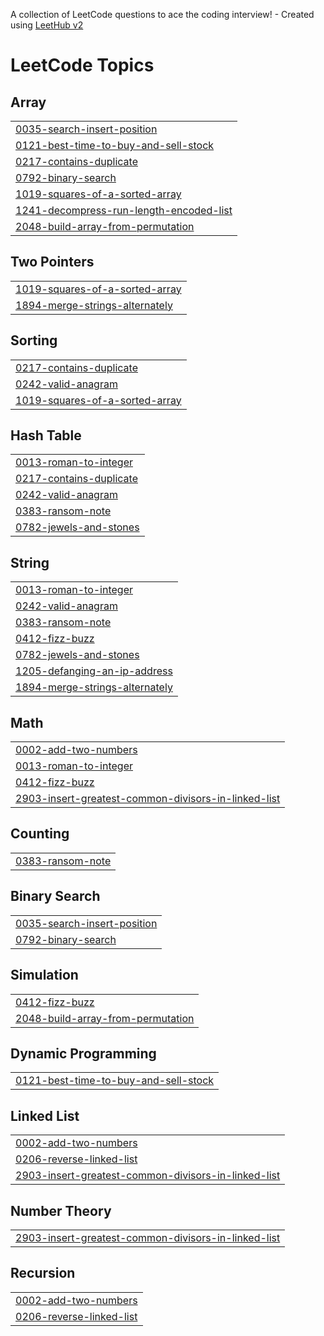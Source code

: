 A collection of LeetCode questions to ace the coding interview! - Created using [LeetHub v2](https://github.com/arunbhardwaj/LeetHub-2.0)
<!---LeetCode Topics Start-->
# LeetCode Topics
## Array
|  |
| ------- |
| [0035-search-insert-position](https://github.com/ADI-0519/Leetcode/tree/master/0035-search-insert-position) |
| [0121-best-time-to-buy-and-sell-stock](https://github.com/ADI-0519/Leetcode/tree/master/0121-best-time-to-buy-and-sell-stock) |
| [0217-contains-duplicate](https://github.com/ADI-0519/Leetcode/tree/master/0217-contains-duplicate) |
| [0792-binary-search](https://github.com/ADI-0519/Leetcode/tree/master/0792-binary-search) |
| [1019-squares-of-a-sorted-array](https://github.com/ADI-0519/Leetcode/tree/master/1019-squares-of-a-sorted-array) |
| [1241-decompress-run-length-encoded-list](https://github.com/ADI-0519/Leetcode/tree/master/1241-decompress-run-length-encoded-list) |
| [2048-build-array-from-permutation](https://github.com/ADI-0519/Leetcode/tree/master/2048-build-array-from-permutation) |
## Two Pointers
|  |
| ------- |
| [1019-squares-of-a-sorted-array](https://github.com/ADI-0519/Leetcode/tree/master/1019-squares-of-a-sorted-array) |
| [1894-merge-strings-alternately](https://github.com/ADI-0519/Leetcode/tree/master/1894-merge-strings-alternately) |
## Sorting
|  |
| ------- |
| [0217-contains-duplicate](https://github.com/ADI-0519/Leetcode/tree/master/0217-contains-duplicate) |
| [0242-valid-anagram](https://github.com/ADI-0519/Leetcode/tree/master/0242-valid-anagram) |
| [1019-squares-of-a-sorted-array](https://github.com/ADI-0519/Leetcode/tree/master/1019-squares-of-a-sorted-array) |
## Hash Table
|  |
| ------- |
| [0013-roman-to-integer](https://github.com/ADI-0519/Leetcode/tree/master/0013-roman-to-integer) |
| [0217-contains-duplicate](https://github.com/ADI-0519/Leetcode/tree/master/0217-contains-duplicate) |
| [0242-valid-anagram](https://github.com/ADI-0519/Leetcode/tree/master/0242-valid-anagram) |
| [0383-ransom-note](https://github.com/ADI-0519/Leetcode/tree/master/0383-ransom-note) |
| [0782-jewels-and-stones](https://github.com/ADI-0519/Leetcode/tree/master/0782-jewels-and-stones) |
## String
|  |
| ------- |
| [0013-roman-to-integer](https://github.com/ADI-0519/Leetcode/tree/master/0013-roman-to-integer) |
| [0242-valid-anagram](https://github.com/ADI-0519/Leetcode/tree/master/0242-valid-anagram) |
| [0383-ransom-note](https://github.com/ADI-0519/Leetcode/tree/master/0383-ransom-note) |
| [0412-fizz-buzz](https://github.com/ADI-0519/Leetcode/tree/master/0412-fizz-buzz) |
| [0782-jewels-and-stones](https://github.com/ADI-0519/Leetcode/tree/master/0782-jewels-and-stones) |
| [1205-defanging-an-ip-address](https://github.com/ADI-0519/Leetcode/tree/master/1205-defanging-an-ip-address) |
| [1894-merge-strings-alternately](https://github.com/ADI-0519/Leetcode/tree/master/1894-merge-strings-alternately) |
## Math
|  |
| ------- |
| [0002-add-two-numbers](https://github.com/ADI-0519/Leetcode/tree/master/0002-add-two-numbers) |
| [0013-roman-to-integer](https://github.com/ADI-0519/Leetcode/tree/master/0013-roman-to-integer) |
| [0412-fizz-buzz](https://github.com/ADI-0519/Leetcode/tree/master/0412-fizz-buzz) |
| [2903-insert-greatest-common-divisors-in-linked-list](https://github.com/ADI-0519/Leetcode/tree/master/2903-insert-greatest-common-divisors-in-linked-list) |
## Counting
|  |
| ------- |
| [0383-ransom-note](https://github.com/ADI-0519/Leetcode/tree/master/0383-ransom-note) |
## Binary Search
|  |
| ------- |
| [0035-search-insert-position](https://github.com/ADI-0519/Leetcode/tree/master/0035-search-insert-position) |
| [0792-binary-search](https://github.com/ADI-0519/Leetcode/tree/master/0792-binary-search) |
## Simulation
|  |
| ------- |
| [0412-fizz-buzz](https://github.com/ADI-0519/Leetcode/tree/master/0412-fizz-buzz) |
| [2048-build-array-from-permutation](https://github.com/ADI-0519/Leetcode/tree/master/2048-build-array-from-permutation) |
## Dynamic Programming
|  |
| ------- |
| [0121-best-time-to-buy-and-sell-stock](https://github.com/ADI-0519/Leetcode/tree/master/0121-best-time-to-buy-and-sell-stock) |
## Linked List
|  |
| ------- |
| [0002-add-two-numbers](https://github.com/ADI-0519/Leetcode/tree/master/0002-add-two-numbers) |
| [0206-reverse-linked-list](https://github.com/ADI-0519/Leetcode/tree/master/0206-reverse-linked-list) |
| [2903-insert-greatest-common-divisors-in-linked-list](https://github.com/ADI-0519/Leetcode/tree/master/2903-insert-greatest-common-divisors-in-linked-list) |
## Number Theory
|  |
| ------- |
| [2903-insert-greatest-common-divisors-in-linked-list](https://github.com/ADI-0519/Leetcode/tree/master/2903-insert-greatest-common-divisors-in-linked-list) |
## Recursion
|  |
| ------- |
| [0002-add-two-numbers](https://github.com/ADI-0519/Leetcode/tree/master/0002-add-two-numbers) |
| [0206-reverse-linked-list](https://github.com/ADI-0519/Leetcode/tree/master/0206-reverse-linked-list) |
<!---LeetCode Topics End-->